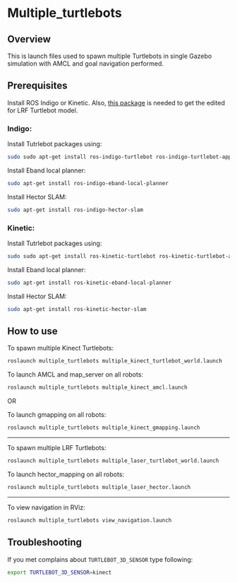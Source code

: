 # Multiple_turtlebots

## Overview
This is launch files used to spawn multiple Turtlebots in single Gazebo simulation with AMCL and goal navigation performed.

## Prerequisites

Install ROS Indigo or Kinetic. Also, [this package](https://gitlab.com/LIRS_Projects/simulation-turtlebot-laser) is needed to get the edited for LRF Turtlebot model.

### Indigo:
Install Tutrlebot packages using:
```sh
sudo sudo apt-get install ros-indigo-turtlebot ros-indigo-turtlebot-apps ros-indigo-turtlebot-interactions ros-indigo-turtlebot-simulator ros-indigo-kobuki-ftdi ros-indigo-rocon-remocon ros-indigo-rocon-qt-library ros-indigo-ar-track-alvar-msgs
```
Install Eband local planner:
```sh
sudo apt-get install ros-indigo-eband-local-planner
```
Install Hector SLAM:
```sh
sudo apt-get install ros-indigo-hector-slam
```

### Kinetic:

Install Tutrlebot packages using:
```sh
sudo sudo apt-get install ros-kinetic-turtlebot ros-kinetic-turtlebot-apps ros-kinetic-turtlebot-interactions ros-kinetic-turtlebot-simulator ros-kinetic-kobuki-ftdi ros-kinetic-ar-track-alvar-msgs
```
Install Eband local planner:
```sh
sudo apt-get install ros-kinetic-eband-local-planner
```
Install Hector SLAM:
```sh
sudo apt-get install ros-kinetic-hector-slam
```

## How to use

To spawn multiple Kinect Turtlebots:
```sh
roslaunch multiple_turtlebots multiple_kinect_turtlebot_world.launch
```

To launch AMCL and map_server on all robots:
```sh
roslaunch multiple_turtlebots multiple_kinect_amcl.launch
```

OR

To launch gmapping on all robots:
```sh
roslaunch multiple_turtlebots multiple_kinect_gmapping.launch
```
---
To spawn multiple LRF Turtlebots:
```sh
roslaunch multiple_turtlebots multiple_laser_turtlebot_world.launch
```

To launch hector_mapping on all robots:
```sh
roslaunch multiple_turtlebots multiple_laser_hector.launch
```
----
To view navigation in RViz:
```sh 
roslaunch multiple_turtlebots view_navigation.launch
```

## Troubleshooting
If you met complains about `TURTLEBOT_3D_SENSOR` type following:
```sh
export TURTLEBOT_3D_SENSOR=kinect
```